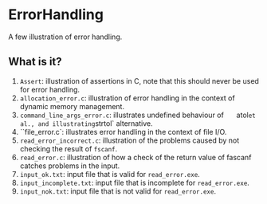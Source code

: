 # ErrorHandling
A few illustration of error handling.

## What is  it?
1. `Assert`: illustration of assertions in C, note that this
    should never be used for error handling.
1. `allocation_error.c`: illustration of error handling in the context
    of dynamic memory management.
1. `command_line_args_error.c`: illustrates undefined behaviour of
`   `atol` et al., and illustrating `strtol` alternative.
1. ``file_error.c`: illustrates error handling in the context of
    file I/O.
1. `read_error_incorrect.c`: illustration of the problems caused by
    not checking the result of `fscanf`.
1. `read_error.c`: illustration of how a check of the return value
    of fascanf catches problems in the input.
1. `input_ok.txt`: input file that is valid for `read_error.exe`.
1. `input_incomplete.txt`: input file that is incomplete for
    `read_error.exe`.
1. `input_nok.txt`: input file that is not valid for `read_error.exe`.
